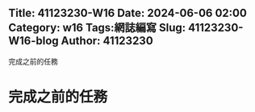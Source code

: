 Title: 41123230-W16
Date: 2024-06-06 02:00
Category: w16
Tags:網誌編寫
Slug: 41123230-W16-blog
Author: 41123230
---

完成之前的任務

<!-- PELICAN_END_SUMMARY -->
# 完成之前的任務